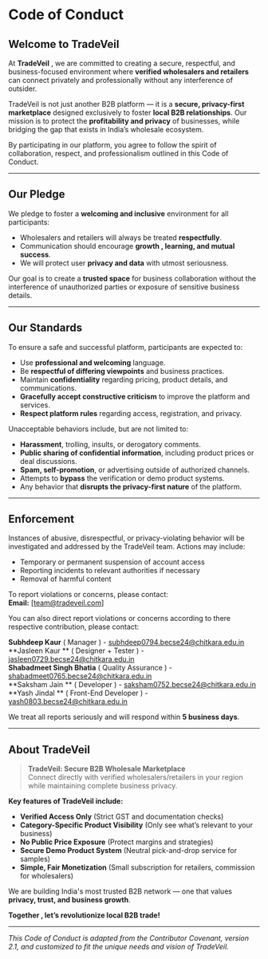 # Code of Conduct

## Welcome to TradeVeil

At **TradeVeil** , we are committed to creating a secure, respectful, and business-focused environment where **verified wholesalers and retailers** can connect privately and professionally without any interference of outsider.

TradeVeil is not just another B2B platform — it is a **secure, privacy-first marketplace** designed exclusively to foster **local B2B relationships**. Our mission is to protect the **profitability and privacy** of businesses, while bridging the gap that exists in India’s wholesale ecosystem.

By participating in our platform, you agree to follow the spirit of collaboration, respect, and professionalism outlined in this Code of Conduct.

---

## Our Pledge

We pledge to foster a **welcoming and inclusive** environment for all participants:

- Wholesalers and retailers will always be treated **respectfully**.
- Communication should encourage **growth , learning, and mutual success**.
- We will protect user **privacy and data** with utmost seriousness.

Our goal is to create a **trusted space** for business collaboration without the interference of unauthorized parties or exposure of sensitive business details.

---

## Our Standards

To ensure a safe and successful platform, participants are expected to:

- Use **professional and welcoming** language.
- Be **respectful of differing viewpoints** and business practices.
- Maintain **confidentiality** regarding pricing, product details, and communications.
- **Gracefully accept constructive criticism** to improve the platform and services.
- **Respect platform rules** regarding access, registration, and privacy.

Unacceptable behaviors include, but are not limited to:

- **Harassment**, trolling, insults, or derogatory comments.
- **Public sharing of confidential information**, including product prices or deal discussions.
- **Spam, self-promotion**, or advertising outside of authorized channels.
- Attempts to **bypass** the verification or demo product systems.
- Any behavior that **disrupts the privacy-first nature** of the platform.

---

## Enforcement

Instances of abusive, disrespectful, or privacy-violating behavior will be investigated and addressed by the TradeVeil team. Actions may include:

- Temporary or permanent suspension of account access
- Reporting incidents to relevant authorities if necessary
- Removal of harmful content

To report violations or concerns, please contact:  
**Email:** [team@tradeveil.com]

You can also direct report violations or concerns according to there respective contribution, please contact:  
                                   
**Subhdeep Kaur**	            ( Manager ) -               subhdeep0794.becse24@chitkara.edu.in	    
**Jasleen Kaur	**            ( Designer + Tester ) -	    jasleen0729.becse24@chitkara.edu.in	      
**Shabadmeet Singh Bhatia**	  ( Quality Assurance ) -	    shabadmeet0765.becse24@chitkara.edu.in	  
**Saksham Jain	**            ( Developer ) -	            saksham0752.becse24@chitkara.edu.in     
**Yash Jindal	 **             ( Front-End Developer ) -	  yash0803.becse24@chitkara.edu.in	        


We treat all reports seriously and will respond within **5 business days**.

---

## About TradeVeil

> **TradeVeil: Secure B2B Wholesale Marketplace**  
> Connect directly with verified wholesalers/retailers in your region while maintaining complete business privacy.

**Key features of TradeVeil include:**
- **Verified Access Only** (Strict GST and documentation checks)
- **Category-Specific Product Visibility** (Only see what’s relevant to your business)
- **No Public Price Exposure** (Protect margins and strategies)
- **Secure Demo Product System** (Neutral pick-and-drop service for samples)
- **Simple, Fair Monetization** (Small subscription for retailers, commission for wholesalers)

We are building India's most trusted B2B network — one that values **privacy, trust, and business growth**.

**Together , let’s revolutionize local B2B trade!**

---

_This Code of Conduct is adapted from the Contributor Covenant, version 2.1, and customized to fit the unique needs and vision of TradeVeil._

